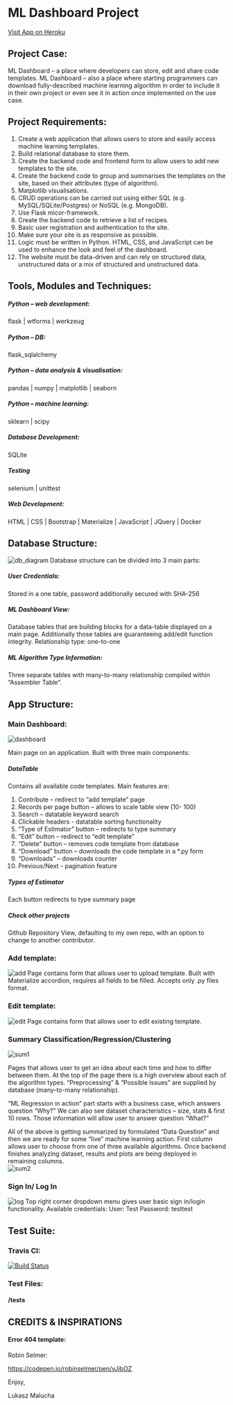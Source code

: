 # ML Dashboard Project

[Visit App on Heroku](https://mldashboardproject.herokuapp.com/)



## Project Case:

ML Dashboard – a place where developers can store, edit and share code templates. 
ML Dashboard – also a place where starting programmers can download fully-described 
machine learning algorithm in order to include it in their own project or even see it in action once implemented on the use case.



## Project Requirements:
1.	Create a web application that allows users to store and easily access machine learning templates.
2.	Build relational database to store them.
2.	Create the backend code and frontend form to allow users to add new templates to the site.
3.	Create the backend code to group and summarises the templates on the site, based on their attributes (type of algorithm).
4.	Matplotlib visualisations.
5.	CRUD operations can be carried out using either SQL (e.g. MySQL/SQLite/Postgres) or NoSQL (e.g. MongoDB). 
6.	Use Flask micor-framework.
7.	Create the backend code to retrieve a list of recipes.
8.	Basic user registration and authentication to the site.
9.	Make sure your site is as responsive as possible.
10.	Logic must be written in Python. HTML, CSS, and JavaScript can be used to enhance the look and feel of the dashboard.
11.	The website must be data-driven and can rely on structured data, unstructured data or a mix of structured and unstructured data.


## Tools, Modules and Techniques:

##### Python – web development:
flask | wtforms | werkzeug
##### Python – DB:
flask_sqlalchemy
##### Python – data analysis & visualisation:
pandas | numpy | matplotlib | seaborn
##### Python – machine learning:
sklearn | scipy
##### Database Development:
SQLite
##### Testing
selenium | unittest
##### Web Development:
HTML | CSS | Bootstrap | Materialize | JavaScript | JQuery | Docker


## Database Structure:
![db_diagram](https://user-images.githubusercontent.com/26208598/38703823-39169bd2-3e9c-11e8-80a2-d90df2c9274b.JPG)
Database structure can be divided into 3 main parts:
##### User Credentials:
Stored in a one table, password additionally secured with SHA-256 
##### ML Dashboard View:
Database tables that are building blocks for a data-table displayed on a main page. 
Additionally those tables are guaranteeing add/edit function integrity. Relationship type: one-to-one
##### ML Algorithm Type Information:
Three separate tables with many-to-many relationship compiled within “Assembler Table”.


## App Structure:

### Main Dashboard:
![dashboard](https://user-images.githubusercontent.com/26208598/38704139-52ce30ca-3e9d-11e8-9613-a2da6001c4d9.JPG)


Main page on an application. Built with three main components:

##### DataTable
Contains all available code templates. Main features are:
1. Contribute – redirect to “add template” page
2. Records per page button – allows to scale table view (10- 100)
3. Search – datatable keyword search 
4. Clickable headers - datatable sorting functionality
5. “Type of Estimator” button – redirects to type summary
6. “Edit” button – redirect to “edit template”
7. “Delete” button – removes code template from database
8. “Download” button – downloads the code template in a *.py form
9. “Downloads” – downloads counter
10. Previous/Next - pagination feature

##### Types of Estimator
Each button redirects to type summary page

##### Check other projects
Github Repository View, defaulting to my own repo, with an option to change to another contributor.

### Add template:
![add](https://user-images.githubusercontent.com/26208598/38704166-61f8d06e-3e9d-11e8-8f25-00463d2ea312.JPG)
Page contains form that allows user to upload template. 
Built with Materialize accordion, requires all fields to be filled. Accepts only .py files format.

### Edit template:
![edit](https://user-images.githubusercontent.com/26208598/38704186-6c561134-3e9d-11e8-9549-27cf48169641.JPG)
Page contains form that allows user to edit existing template.

### Summary Classification/Regression/Clustering
![sum1](https://user-images.githubusercontent.com/26208598/38704204-7bb7f066-3e9d-11e8-8fa2-4d9071823853.JPG)

Pages that allows user to get an idea about each time and how to differ between them.
At the top of the page there is a high overview about each of the algorithm types. “Preprocessing” & “Possible Issues” are supplied by database (many-to-many relationship).

“ML Regression in action” part starts with a business case, which answers question “Why?”
We can also see dataset characteristics – size, stats & first 10 rows. Those information will allow user to answer question “What?”


All of the above is getting summarized by formulated “Data Question” and then we are ready for some “live” machine learning action.
First column allows user to choose from one of three available algorithms. Once backend finishes analyzing dataset, results and plots are being deployed in remaining columns.  
![sum2](https://user-images.githubusercontent.com/26208598/38704223-8b2ac582-3e9d-11e8-9575-b1280a328861.JPG)


### Sign In/ Log In
![log](https://user-images.githubusercontent.com/26208598/38704298-c4b9f688-3e9d-11e8-8435-c9effa1ae132.JPG)
Top right corner dropdown menu gives user basic sign in/login functionality. 
Available credentials:
User: Test
Password: testtest

## Test Suite:

### Travis CI:

[![Build Status](https://travis-ci.com/LukaszMalucha/Machine-Learning-Dashboard.svg?branch=master)](https://travis-ci.com/LukaszMalucha/Machine-Learning-Dashboard)

### Test Files:

#### /tests


## CREDITS & INSPIRATIONS

#### Error 404 template:

Robin Selmer:

https://codepen.io/robinselmer/pen/vJjbOZ



Enjoy,

Lukasz Malucha